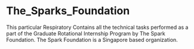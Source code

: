 # The_Sparks_Foundation
This particular Respiratory Contains all the technical tasks performed as a part of the Graduate Rotational Internship Program by The Spark Foundation. The Spark Foundation is a Singapore based organization.
